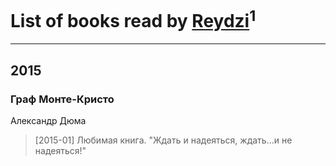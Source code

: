 # List of books read by [Reydzi](http://vk.com/id72921911)<sup>1</sup>
---

## 2015

### Граф Монте-Кристо
Александр Дюма
> [2015-01] Любимая книга. 
> "Ждать и надеяться, ждать...и не надеяться!"



